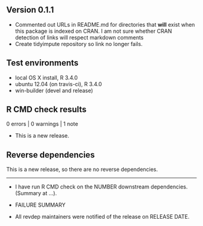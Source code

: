 ## Version 0.1.1

- Commented out URLs in README.md for directories that **will** exist when this 
  package is indexed on CRAN. I am not sure whether CRAN detection of links will
  respect markdown comments <!-- ... -->
- Create tidyimpute repository so link no longer fails.


## Test environments
* local OS X install, R 3.4.0
* ubuntu 12.04 (on travis-ci), R 3.4.0
* win-builder (devel and release)

## R CMD check results

0 errors | 0 warnings | 1 note

* This is a new release.

## Reverse dependencies

This is a new release, so there are no reverse dependencies.

---

* I have run R CMD check on the NUMBER downstream dependencies.
  (Summary at ...). 
  
* FAILURE SUMMARY

* All revdep maintainers were notified of the release on RELEASE DATE.
